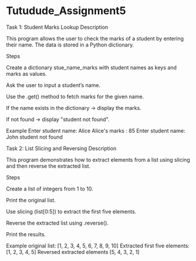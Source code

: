 # Tutudude_Assignment5

Task 1: Student Marks Lookup
Description

This program allows the user to check the marks of a student by entering their name. The data is stored in a Python dictionary.

Steps

Create a dictionary stue_name_marks with student names as keys and marks as values.

Ask the user to input a student’s name.

Use the .get() method to fetch marks for the given name.

If the name exists in the dictionary → display the marks.

If not found → display "student not found".

Example
Enter student name: Alice
Alice's marks : 85
Enter student name: John
student not found


Task 2: List Slicing and Reversing
Description

This program demonstrates how to extract elements from a list using slicing and then reverse the extracted list.

Steps

Create a list of integers from 1 to 10.

Print the original list.

Use slicing (list[0:5]) to extract the first five elements.

Reverse the extracted list using .reverse().

Print the results.

Example
original list: [1, 2, 3, 4, 5, 6, 7, 8, 9, 10]
Extracted first five elements: [1, 2, 3, 4, 5]
Reversed extracted elements [5, 4, 3, 2, 1]

